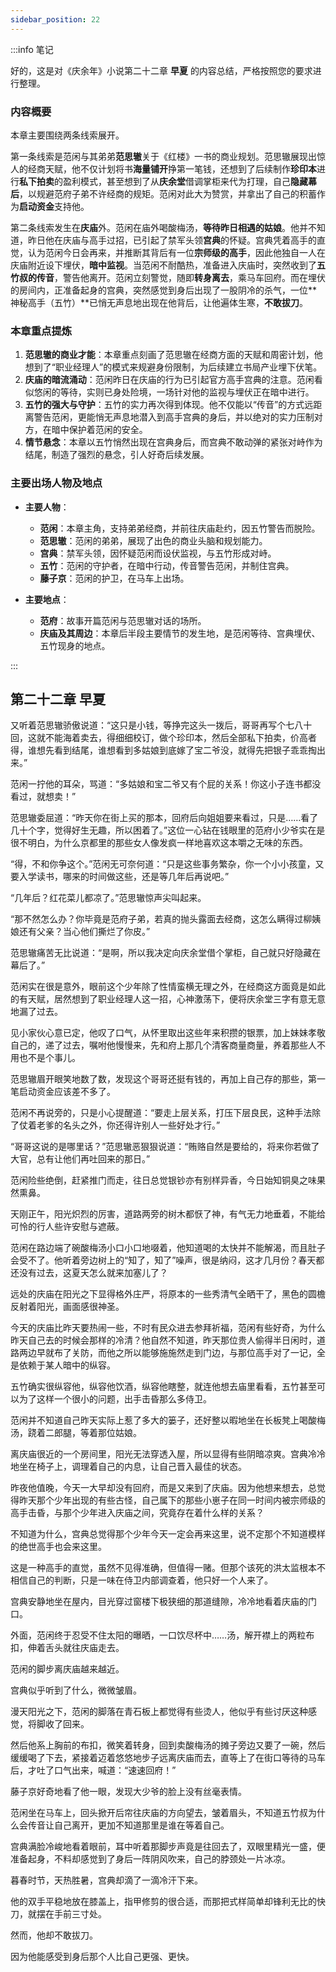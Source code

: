 ```yaml
---
sidebar_position: 22
---
```


:::info 笔记

好的，这是对《庆余年》小说第二十二章 **早夏** 的内容总结，严格按照您的要求进行整理。

### 内容概要

本章主要围绕两条线索展开。

第一条线索是范闲与其弟弟**范思辙**关于《红楼》一书的商业规划。范思辙展现出惊人的经商天赋，他不仅计划将书**海量铺开**挣第一笔钱，还想到了后续制作**珍印本**进行**私下拍卖**的盈利模式，甚至想到了从**庆余堂**借调掌柜来代为打理，自己**隐藏幕后**，以规避范府子弟不许经商的规矩。范闲对此大为赞赏，并拿出了自己的积蓄作为**启动资金**支持他。

第二条线索发生在**庆庙**外。范闲在庙外喝酸梅汤，**等待昨日相遇的姑娘**。他并不知道，昨日他在庆庙与高手过招，已引起了禁军头领**宫典**的怀疑。宫典凭着高手的直觉，认为范闲今日会再来，并推断其背后有一位**宗师级的高手**，因此他独自一人在庆庙附近设下埋伏，**暗中监视**。当范闲不耐酷热，准备进入庆庙时，突然收到了**五竹叔的传音**，警告他离开。范闲立刻警觉，随即**转身离去**，乘马车回府。而在埋伏的房间内，正准备起身的宫典，突然感觉到身后出现了一股阴冷的杀气，一位**神秘高手（五竹）**已悄无声息地出现在他背后，让他遍体生寒，**不敢拔刀**。

### 本章重点提炼

1.  **范思辙的商业才能**：本章重点刻画了范思辙在经商方面的天赋和周密计划，他想到了“职业经理人”的模式来规避身份限制，为后续建立书局产业埋下伏笔。
2.  **庆庙的暗流涌动**：范闲昨日在庆庙的行为已引起官方高手宫典的注意。范闲看似悠闲的等待，实则已身处险境，一场针对他的监视与埋伏正在暗中进行。
3.  **五竹的强大与守护**：五竹的实力再次得到体现。他不仅能以“传音”的方式远距离警告范闲，更能悄无声息地潜入到高手宫典的身后，并以绝对的实力压制对方，在暗中保护着范闲的安全。
4.  **情节悬念**：本章以五竹悄然出现在宫典身后，而宫典不敢动弹的紧张对峙作为结尾，制造了强烈的悬念，引人好奇后续发展。

### 主要出场人物及地点

*   **主要人物**：
    *   **范闲**：本章主角，支持弟弟经商，并前往庆庙赴约，因五竹警告而脱险。
    *   **范思辙**：范闲的弟弟，展现了出色的商业头脑和规划能力。
    *   **宫典**：禁军头领，因怀疑范闲而设伏监视，与五竹形成对峙。
    *   **五竹**：范闲的守护者，在暗中行动，传音警告范闲，并制住宫典。
    *   **藤子京**：范闲的护卫，在马车上出场。

*   **主要地点**：
    *   **范府**：故事开篇范闲与范思辙对话的场所。
    *   **庆庙及其周边**：本章后半段主要情节的发生地，是范闲等待、宫典埋伏、五竹现身的地点。

:::

## 第二十二章 **早夏**

又听着范思辙骄傲说道：“这只是小钱，等挣完这头一拨后，哥哥再写个七八十回，这就不能海着卖去，得细细校订，做个珍印本，然后全部私下拍卖，价高者得，谁想先看到结尾，谁想看到多姑娘到底嫁了宝二爷没，就得先把银子乖乖掏出来。”

范闲一拧他的耳朵，骂道：“多姑娘和宝二爷又有个屁的关系！你这小子连书都没看过，就想卖！”

范思辙委屈道：“昨天你在街上买的那本，回府后向姐姐要来看过，只是……看了几十个字，觉得好生无趣，所以困着了。”这位一心钻在钱眼里的范府小少爷实在是很不明白，为什么京都里的那些女人像发疯一样地喜欢这本嚼之无味的东西。

“得，不和你争这个。”范闲无可奈何道：“只是这些事务繁杂，你一个小小孩童，又要入学读书，哪来的时间做这些，还是等几年后再说吧。”

“几年后？红花菜儿都凉了。”范思辙惊声尖叫起来。

“那不然怎么办？你毕竟是范府子弟，若真的抛头露面去经商，这怎么瞒得过柳姨娘还有父亲？当心他们撕烂了你皮。”

范思辙痛苦无比说道：“是啊，所以我决定向庆余堂借个掌柜，自己就只好隐藏在幕后了。”

范闲实在很是意外，眼前这个少年除了性情蛮横无理之外，在经商这方面竟是如此的有天赋，居然想到了职业经理人这一招，心神激荡下，便将庆余堂三字有意无意地漏了过去。

见小家伙心意已定，他叹了口气，从怀里取出这些年来积攒的银票，加上妹妹孝敬自己的，递了过去，嘱咐他慢慢来，先和府上那几个清客商量商量，养着那些人不用也不是个事儿。

范思辙眉开眼笑地数了数，发现这个哥哥还挺有钱的，再加上自己存的那些，第一笔启动资金应该差不多了。

范闲不再说旁的，只是小心提醒道：“要走上层关系，打压下层良民，这种手法除了仗着老爹的名头之外，你还得许别人一些好处才行。”

“哥哥这说的是哪里话？”范思辙恶狠狠说道：“贿赂自然是要给的，将来你若做了大官，总有让他们再吐回来的那日。”

范闲险些绝倒，赶紧推门而走，往日总觉银钞亦有别样异香，今日始知铜臭之味果然熏鼻。

天刚正午，阳光炽烈的厉害，道路两旁的树木都恹了神，有气无力地垂着，不能给可怜的行人些许安慰与遮蔽。

范闲在路边端了碗酸梅汤小口小口地啜着，他知道喝的太快并不能解渴，而且肚子会受不了。他听着旁边树上的“知了，知了”噪声，很是纳闷，这才几月份？春天都还没有过去，这夏天怎么就来加塞儿了？

远处的庆庙在阳光之下显得格外庄严，将原本的一些秀清气全晒干了，黑色的圆檐反射着阳光，画面感很神圣。

今天的庆庙比昨天要热闹一些，不时有民众进去参拜祈福，范闲有些好奇，为什么昨天自己去的时候会那样的冷清？他自然不知道，昨天那位贵人偷得半日闲时，道路两边早就布了关防，而他之所以能够施施然走到门边，与那位高手对了一记，全是依赖于某人暗中的纵容。

五竹确实很纵容他，纵容他饮酒，纵容他瞎整，就连他想去庙里看看，五竹甚至可以为了这样一个很小的问题，出手击昏那么多侍卫。

范闲并不知道自己昨天实际上惹了多大的篓子，还好整以暇地坐在长板凳上喝酸梅汤，跷着二郎腿，等着那位姑娘。

离庆庙很近的一个房间里，阳光无法穿透入屋，所以显得有些阴暗凉爽。宫典冷冷地坐在椅子上，调理着自己的内息，让自己晋入最佳的状态。

昨夜他值晚，今天一大早却没有回府，而是又来到了庆庙。因为他想来想去，总觉得昨天那个少年出现的有些古怪，自己属下的那些小崽子在同一时间内被宗师级的高手击昏，与那个少年进入庆庙之间，究竟存在着什么样的关系？

不知道为什么，宫典总觉得那个少年今天一定会再来这里，说不定那个不知道模样的绝世高手也会来这里。

这是一种高手的直觉，虽然不见得准确，但值得一赌。但那个该死的洪太监根本不相信自己的判断，只是一味在侍卫内部调查着，他只好一个人来了。

宫典安静地坐在屋内，目光穿过窗楼下极狭细的那道缝隙，冷冷地看着庆庙的门口。

外面，范闲终于忍受不住太阳的曝晒，一口饮尽杯中……汤，解开襟上的两粒布扣，伸着舌头就往庆庙走去。

范闲的脚步离庆庙越来越近。

宫典似乎听到了什么，微微皱眉。

漫天阳光之下，范闲的脚落在青石板上都觉得有些烫人，他似乎有些讨厌这种感觉，将脚收了回来。

然后他系上胸前的布扣，微笑着转身，回到卖酸梅汤的摊子旁边又要了一碗，然后缓缓喝了下去，紧接着迈着悠悠地步子远离庆庙而去，直等上了在街口等待的马车后，才吐了口气出来，喊道：“速速回府！”

藤子京好奇地看了他一眼，发现大少爷的脸上没有丝毫表情。

范闲坐在马车上，回头掀开后帘往庆庙的方向望去，皱着眉头，不知道五竹叔为什么会传音让自己离开，更加不知道那里是谁在等着自己。

宫典满脸冷峻地看着眼前，耳中听着那脚步声竟是往回去了，双眼里精光一盛，便准备起身，不料却感觉到了身后一阵阴风吹来，自己的脖颈处一片冰凉。

暮春时节，天热胜暑，宫典却滴了一滴冷汗下来。

他的双手平稳地放在膝盖上，指甲修剪的很合适，而那把式样简单却锋利无比的快刀，就摆在手前三寸处。

然而，他却不敢拔刀。

因为他能感受到身后那个人比自己更强、更快。


